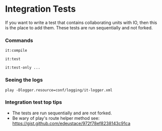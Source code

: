 # Integration Tests

If you want to write a test that contains collaborating units with IO,
then this is the place to add them.
These tests are run sequentially and not forked.

### Commands

    it:compile

    it:test

    it:test-only ...


### Seeing the logs

    play -Dlogger.resource=conf/logging/it-logger.xml


### Integration test top tips

* The tests are run sequentially and are not forked.
* Be wary of play's route helper method see: https://gist.github.com/edeustace/972f78ef8238143c91ca

